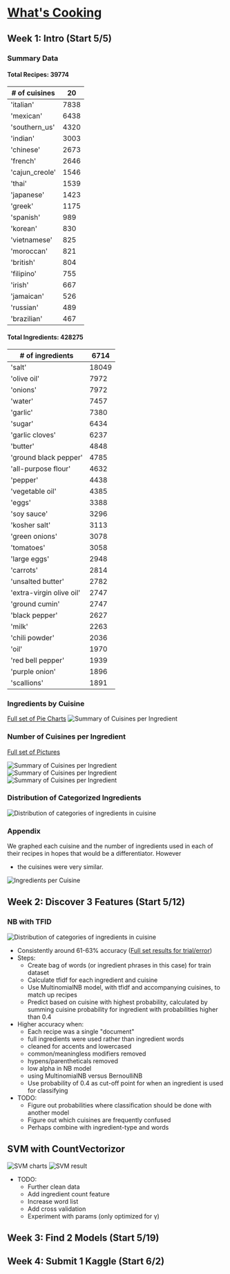# [What's Cooking](https://www.kaggle.com/c/whats-cooking)

## **Week 1**: Intro (Start 5/5)
### Summary Data

#### Total Recipes: 39774

|	# of cuisines	|	20	|
|---		|---		|
|	'italian'	|	7838	|
|	'mexican'	|	6438	|
|	'southern_us'	|	4320	|
|	'indian'	|	3003	|
|	'chinese'	|	2673	|
|	'french'	|	2646	|
|	'cajun_creole'	|	1546	|
|	'thai'	|	1539	|
|	'japanese'	|	1423	|
|	'greek'	|	1175	|
|	'spanish'	|	989	|
|	'korean'	|	830	|
|	'vietnamese'	|	825	|
|	'moroccan'	|	821	|
|	'british'	|	804	|
|	'filipino'	|	755	|
|	'irish'	|	667	|
|	'jamaican'	|	526	|
|	'russian'	|	489	|
|	'brazilian'	|	467	|

#### Total Ingredients: 428275

|	# of ingredients	|	6714	|
|---		|---	 	|
|	'salt'	|	 18049	|
|	'olive oil'	|	 7972	|
|	'onions'	|	 7972	|
|	'water'	|	 7457	|
|	'garlic'	|	 7380	|
|	'sugar'	|	 6434	|
|	'garlic cloves'	|	 6237	|
|	'butter'	|	 4848	|
|	'ground black pepper'	|	 4785	|
|	'all-purpose flour'	|	 4632	|
|	'pepper'	|	 4438	|
|	'vegetable oil'	|	 4385	|
|	'eggs'	|	 3388	|
|	'soy sauce'	|	 3296	|
|	'kosher salt'	|	 3113	|
|	'green onions'	|	 3078	|
|	'tomatoes'	|	 3058	|
|	'large eggs'	|	 2948	|
|	'carrots'	|	 2814	|
|	'unsalted butter'	|	 2782	|
|	'extra-virgin olive oil'	|	 2747	|
|	'ground cumin'	|	 2747	|
|	'black pepper'	|	 2627	|
|	'milk'	|	 2263	|
|	'chili powder'	|	 2036	|
|	'oil'	|	 1970	|
|	'red bell pepper'	|	 1939	|
|	'purple onion'	|	 1896	|
|	'scallions'	|	1891	|

### Ingredients by Cuisine
[Full set of Pie Charts](piecharts.html)
![Summary of Cuisines per Ingredient](piecharts_greek.png)

### Number of Cuisines per Ingredient
[Full set of Pictures](sherry/SummaryPics)

![Summary of Cuisines per Ingredient](sherry/SummaryPics/KaggleDashboard.png)
![Summary of Cuisines per Ingredient](sherry/SummaryPics/KaggleDashboard01.png)
![Summary of Cuisines per Ingredient](sherry/SummaryPics/KaggleDashboard02.png)

### Distribution of Categorized Ingredients
![Distribution of categories of ingredients in cuisine](Judy/ingredients_clean.png)

### Appendix
We graphed each cuisine and the number of ingredients used in each of their recipes in hopes that would be a differentiator. However
* the cuisines were very similar.

![Ingredients per Cuisine](sherry/ingredients_per_cuisine.png)

## **Week 2**: Discover 3 Features (Start 5/12)
### NB with TFID
![Distribution of categories of ingredients in cuisine](homework/wk2.png)
* Consistently around 61-63% accuracy ([Full set results for trial/error](sherry/data/results.csv))
* Steps:
    * Create bag of words (or ingredient phrases in this case) for train dataset
    * Calculate tfidf for each ingredient and cuisine
    * Use MultinomialNB model, with tfidf and accompanying cuisines, to match up recipes
    * Predict based on cuisine with highest probability, calculated by summing cuisine probability for ingredient with probabilities higher than 0.4
* Higher accuracy when:
    * Each recipe was a single "document"
    * full ingredients were used rather than ingredient words
    * cleaned for accents and lowercased
    * common/meaningless modifiers removed
    * hypens/parentheticals removed
    * low alpha in NB model
    * using MultinomialNB versus BernoulliNB
    * Use probability of 0.4 as cut-off point for when an ingredient is used for classifying
* TODO:
    * Figure out probabilities where classification should be done with another model
    * Figure out which cuisines are frequently confused
    * Perhaps combine with ingredient-type and words
## SVM with CountVectorizor
![SVM charts](homework/wk2_svm.png)
![SVM result](homework/wk2_svmMetrics.png)
* TODO:
    * Further clean data
    * Add ingredient count feature
    * Increase word list
    * Add cross validation
    * Experiment with params (only optimized for γ)


## **Week 3**: Find 2 Models (Start 5/19)


## **Week 4**: Submit 1 Kaggle (Start 6/2)
